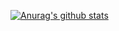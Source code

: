 [![Anurag's github stats](https://github-readme-stats.vercel.app/api/?username=ksophot&show_icons=true&theme=nightowl&layout=compact)](https://github.com/anuraghazra/github-readme-stats)

